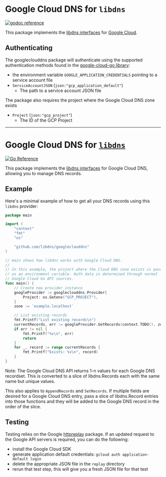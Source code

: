 Google Cloud DNS for `libdns`
=======================

[![godoc reference](https://img.shields.io/badge/godoc-reference-blue.svg)](https://pkg.go.dev/github.com/libdns/googleclouddns)

This package implements the [libdns interfaces](https://github.com/libdns/libdns) for [Google Cloud](https://cloud.google.com/).

## Authenticating

The googleclouddns package will authenticate using the supported authentication methods found in the [google-cloud-go library](https://github.com/googleapis/google-cloud-go#authorization):

* the environment variable `GOOGLE_APPLICATION_CREDENTIALS` pointing to a service account file
* `ServiceAccountJSON` (`json:"gcp_application_default"`)
  * The path to a service account JSON file
    
The package also requires the project where the Google Cloud DNS zone exists

* `Project` (`json:"gcp_project"`)
    * The ID of the GCP Project
---

Google Cloud DNS for [`libdns`](https://github.com/libdns/libdns)
=======================

[![Go Reference](https://pkg.go.dev/badge/test.svg)](https://pkg.go.dev/github.com/libdns/googleclouddns)

This package implements the [libdns interfaces](https://github.com/libdns/libdns) for Google Cloud DNS, allowing you to manage DNS records.

## Example

Here's a minimal example of how to get all your DNS records using this `libdns` provider:

```go
package main

import (
	"context"
	"fmt"
	"os"

	"github.com/libdns/googleclouddns"
)

// main shows how libdns works with Google Cloud DNS.
//
// In this example, the project where the Cloud DNS zone exists is passed 
// as an environment variable. Auth data is determined through normal 
// Google Cloud Go API sources.
func main() {
	// Create new provider instance
	googleProvider := googleclouddns.Provider{
		Project: os.Getenv("GCP_PROJECT"),
	}
	zone := `example.localhost`

	// List existing records
	fmt.Printf("List existing records\n")
	currentRecords, err := googleProvider.GetRecords(context.TODO(), zone)
	if err != nil {
		fmt.Printf("%v\n", err)
		return
	}
	for _, record := range currentRecords {
		fmt.Printf("Exists: %v\n", record)
	}
}
```
Note: The Google Cloud DNS API returns 1-n values for each Google DNS recordset. This is converted to a slice of libdns.Records each with
the same name but unique values.

This also applies to `AppendRecords` and `SetRecords`. If multiple fields are desired for a Google Cloud DNS entry, pass
a slice of libdns.Record entries into those functions and they will be added to the Google DNS record in the order of the
slice.

## Testing
Testing relies on the Google [httpreplay](https://pkg.go.dev/cloud.google.com/go/httpreplay) package. If an updated request to the 
Google API servers is required, you can do the following:

* install the Google Cloud SDK
* generate application default credentials: `gcloud auth application-default login`
* delete the appropriate JSON file in the `replay` directory
* rerun that test step, this will give you a fresh JSON file for that test
